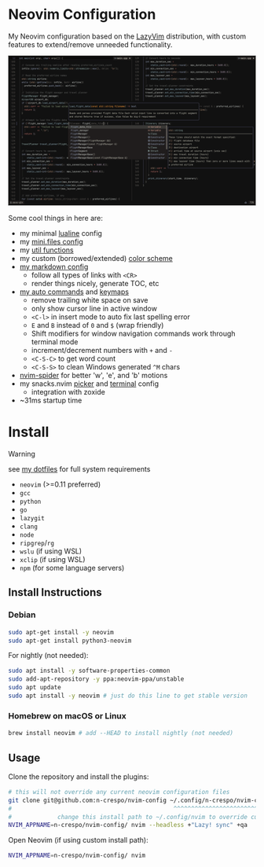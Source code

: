 # Neovim Configuration

My Neovim configuration based on the [LazyVim](https://www.lazyvim.org)
distribution, with custom features to extend/remove unneeded functionality.

![image](./images/image.png)

Some cool things in here are:

- my minimal [lualine](./lua/plugins/lualine.lua) config
- my [mini.files config](./lua/plugins/mini-files.lua)
- my [util functions](./lua/custom/utils.lua)
- my custom (borrowed/extended) [color scheme](./colors/macro.lua)
- [my markdown config](./lua/plugins/markdown.lua)
  - follow all types of links with `<CR>`
  - render things nicely, generate TOC, etc
- [my auto commands](./lua/config/autocmds.lua) and [keymaps](./lua/config/keymaps.lua)
  - remove trailing white space on save
  - only show cursor line in active window
  - `<C-l>` in insert mode to auto fix last spelling error
  - `E` and `B` instead of `0` and `$` (wrap friendly)
  - Shift modifiers for window navigation commands work through terminal mode
  - increment/decrement numbers with `+` and `-`
  - `<C-S-C>` to get word count
  - `<C-S-S>` to clean Windows generated `^M` chars
- [nvim-spider](./lua/plugins/spider.lua) for better 'w', 'e', and 'b' motions
- my snacks.nvim [picker](./lua/plugins/picker.lua) and [terminal](./lua/plugins/terminal.lua) config
  - integration with zoxide
- ~31ms startup time

# Install

> [!WARNING]
> see [my dotfiles](https://www.github.com/n-crespo/dotfiles) for full system requirements

- `neovim` (>=0.11 preferred)
- `gcc`
- `python`
- `go`
- `lazygit`
- `clang`
- `node`
- `ripgrep`/`rg`
- `wslu` (if using WSL)
- `xclip` (if using WSL)
- `npm` (for some language servers)

## Install Instructions

### Debian

```bash
sudo apt-get install -y neovim
sudo apt-get install python3-neovim
```

For nightly (not needed):

```bash
sudo apt install -y software-properties-common
sudo add-apt-repository -y ppa:neovim-ppa/unstable
sudo apt update
sudo apt install -y neovim # just do this line to get stable version
```

### Homebrew on macOS or Linux

```bash
brew install neovim # add --HEAD to install nightly (not needed)
```

## Usage

Clone the repository and install the plugins:

```bash
# this will not override any current neovim configuration files
git clone git@github.com:n-crespo/nvim-config ~/.config/n-crespo/nvim-config
#                                              ^^^^^^^^^^^^^^^^^^^^^^^^^^^^^
#             change this install path to ~/.config/nvim to override current config
NVIM_APPNAME=n-crespo/nvim-config/ nvim --headless +"Lazy! sync" +qa
```

Open Neovim (if using custom install path):

```bash
NVIM_APPNAME=n-crespo/nvim-config/ nvim
```
